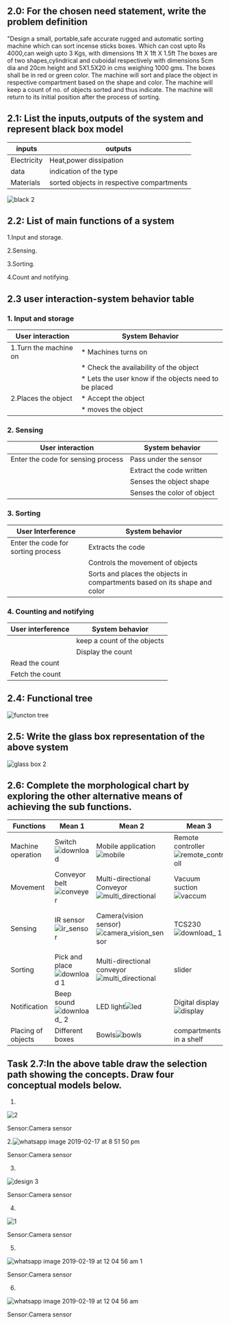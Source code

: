 ## 2.0: For the chosen need statement, write the problem definition

"Design a small, portable,safe  accurate rugged and automatic sorting machine which can sort incense sticks boxes. Which can cost upto Rs 4000,can weigh upto 3 Kgs, with dimensions 1ft X 1ft X 1.5ft
The boxes are of two shapes,cylindrical and cuboidal respectively with dimensions 5cm dia and 20cm height and 5X1.5X20 in cms weighing 1000 gms. The boxes shall be in red or green color. The machine will sort and place the object in respective compartment based on the shape and color. The machine will keep a count of no. of objects sorted and thus indicate. The machine will return to its initial position after the process of sorting.

## 2.1: List the inputs,outputs of the system and represent black box model

|inputs|outputs|
|--|--|
|Electricity|Heat,power dissipation|
|data|indication of the type|
|Materials|sorted objects in respective compartments|

![black 2](https://user-images.githubusercontent.com/47111026/52911926-4f81be00-32d0-11e9-9e50-6ae55a4a5d4a.png)

## 2.2: List of main functions of a system

1.Input and storage.

2.Sensing.

3.Sorting.

4.Count and notifying.

## 2.3 user interaction-system behavior table

### 1. Input and storage 

|User interaction |System Behavior|
|-|-|
|1.Turn the machine on|* Machines turns on|
||* Check the availability of the object|
||* Lets the user know if the objects need to be placed|
|2.Places the object|* Accept the object|
||* moves the object|

### 2. Sensing 

|User interaction|System behavior|
|-|-|
|Enter the code for sensing process| Pass under the sensor |
||Extract the code written|
||Senses the object shape|
||Senses the color of object|

### 3. Sorting

|User Interference|System behavior|
|-|-|
|Enter the code for sorting process|Extracts the code|
||Controls the movement of objects|
||Sorts and places the objects in compartments based on its shape and color|

### 4. Counting and notifying 

|User interference |System behavior|
|-|-|
||keep a count of the objects|
||Display the count|
|Read the count||
|Fetch the count||

## 2.4: Functional tree

![functon tree](https://user-images.githubusercontent.com/47111026/52916152-0cd8d980-3302-11e9-92f9-f6ba83051ac0.png)


## 2.5: Write the glass box representation of the above system 

![glass box 2](https://user-images.githubusercontent.com/47111026/52916170-33971000-3302-11e9-8bf5-5b34c6d87a93.png)

## 2.6: Complete the morphological chart by exploring the other alternative means of achieving the sub functions.

|Functions|Mean 1|Mean 2| Mean 3| Mean 4|
|-|-|-|-|-|
|Machine operation|Switch![download](https://user-images.githubusercontent.com/47111026/52984278-b7412180-3414-11e9-8bf3-05bf000473c7.JPG)|Mobile application![mobile](https://user-images.githubusercontent.com/47111026/52984535-e4420400-3415-11e9-89cc-9aea90b979c9.JPG)|Remote controller![remote_controll](https://user-images.githubusercontent.com/47111026/52984573-0f2c5800-3416-11e9-9ddb-7b3a941dbba9.JPG)|WiFi/Bluetooth![wifi](https://user-images.githubusercontent.com/47111026/52984632-4b5fb880-3416-11e9-925c-a18080fa9cec.JPG)|
|Movement|Conveyor belt![conveyer](https://user-images.githubusercontent.com/47111026/52984182-616c7980-3414-11e9-94ee-cd58ba125168.jpg)|Multi-directional Conveyor![multi_directional](https://user-images.githubusercontent.com/47111026/52984554-f91e9780-3415-11e9-93d7-1027a3662811.JPG)|Vacuum suction ![vaccum](https://user-images.githubusercontent.com/47111026/52984597-28350900-3416-11e9-8d7b-f2139459e65e.JPG)|pick and placing![download 1](https://user-images.githubusercontent.com/47111026/52984843-291a6a80-3417-11e9-8dda-3ff7e9d39d87.JPG)|
|Sensing|IR sensor![ir_sensor](https://user-images.githubusercontent.com/47111026/52984489-bb217380-3415-11e9-83d6-7c5a092f6e4e.JPG)|Camera(vision sensor)![camera_vision_sensor](https://user-images.githubusercontent.com/47111026/52984414-5534ec00-3415-11e9-81ea-ca8ee60a1023.JPG)|TCS230![download_ 1](https://user-images.githubusercontent.com/47111026/52984435-6f6eca00-3415-11e9-9f45-a7242c8807f3.JPG)|RGB LED/CdS photocell/FBG shape sensor![download_ 1 1](https://user-images.githubusercontent.com/47111026/52984948-ad6ced80-3417-11e9-9799-6be69f78a05e.JPG)|
|Sorting|Pick and place![download 1](https://user-images.githubusercontent.com/47111026/52984843-291a6a80-3417-11e9-8dda-3ff7e9d39d87.JPG)|Multi-directional conveyor![multi_directional](https://user-images.githubusercontent.com/47111026/52984554-f91e9780-3415-11e9-93d7-1027a3662811.JPG)|slider|Vacuuum suction![vaccum](https://user-images.githubusercontent.com/47111026/52984597-28350900-3416-11e9-8d7b-f2139459e65e.JPG)|
|Notification|Beep sound![download_ 2](https://user-images.githubusercontent.com/47111026/52984475-a04eff00-3415-11e9-9dbf-98d533f1130b.JPG)|LED light![led](https://user-images.githubusercontent.com/47111026/52984505-ce344380-3415-11e9-9c2a-e49fe794995e.JPG)|Digital display![display](https://user-images.githubusercontent.com/47111026/52984368-19018b80-3415-11e9-9a54-f13aaf6a18ab.JPG)|vibration![vibrator](https://user-images.githubusercontent.com/47111026/52984892-67b02500-3417-11e9-9d1f-b6e8e01a7b2c.JPG)|
|Placing of objects|Different boxes|Bowls![bowls](https://user-images.githubusercontent.com/47111026/52984390-39314a80-3415-11e9-8188-1b3933e4998d.JPG)|compartments in a shelf|

## Task 2.7:In the above table draw the selection path showing the concepts. Draw four conceptual models below.

1.

![2](https://user-images.githubusercontent.com/47111026/52983984-78f73280-3413-11e9-9617-14f06ef7d69f.PNG)

Sensor:Camera sensor


2.![whatsapp image 2019-02-17 at 8 51 50 pm](https://user-images.githubusercontent.com/47111026/52916245-f2533000-3302-11e9-9c5f-88ead0457d8a.jpeg)

Sensor:Camera sensor

3. 
![design 3](https://user-images.githubusercontent.com/47111026/53631212-0a4a7e00-3c38-11e9-8814-40b4399782ad.PNG)


Sensor:Camera sensor

4.

![1](https://user-images.githubusercontent.com/47111026/52983916-359cc400-3413-11e9-882d-cdd88c561edb.PNG)

Sensor:Camera sensor

5.
![whatsapp image 2019-02-19 at 12 04 56 am 1](https://user-images.githubusercontent.com/47111026/52971174-834a0a00-33dc-11e9-9769-67c9433f7238.jpg)

Sensor:Camera sensor

6.
![whatsapp image 2019-02-19 at 12 04 56 am](https://user-images.githubusercontent.com/47111026/52971231-b096b800-33dc-11e9-93a1-e6b33c6665be.jpeg)

Sensor:Camera sensor
